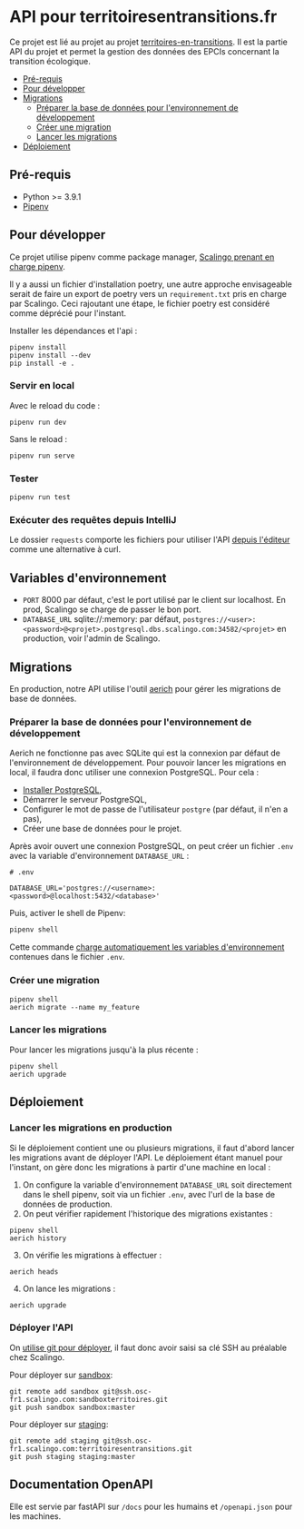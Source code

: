 # API pour territoiresentransitions.fr

Ce projet est lié au projet au projet [territoires-en-transitions](https://github.com/betagouv/territoires-en-transitions).
Il est la partie API du projet et permet la gestion des données des EPCIs
concernant la transition écologique.

- [Pré-requis](#pré-requis)
- [Pour développer](#pour-développer)
- [Migrations](#migrations)
  - [Préparer la base de données pour l'environnement de
    développement](#préparer-la-base-de-données-pour-l-environnement-de-développement)
  - [Créer une migration](#créer-une-migration)
  - [Lancer les migrations](#lancer-les-migrations)
- [Déploiement](#déploiement)

## Pré-requis

- Python >= 3.9.1
- [Pipenv](https://pypi.org/project/pipenv/)

## Pour développer
Ce projet utilise pipenv comme package manager, [Scalingo prenant en charge pipenv](https://doc.scalingo.com/languages/python/start).

Il y a aussi un fichier d'installation poetry, une autre approche envisageable serait de faire un export de poetry vers un `requirement.txt` pris en charge par Scalingo. Ceci rajoutant une étape, le fichier poetry est considéré comme déprécié pour l'instant.

Installer les dépendances et l'api :
```shell
pipenv install
pipenv install --dev
pip install -e . 
```

### Servir en local
Avec le reload du code :
```shell
pipenv run dev
```

Sans le reload :
```shell
pipenv run serve
```

### Tester
```shell
pipenv run test
```

### Exécuter des requêtes depuis IntelliJ
Le dossier `requests` comporte les fichiers pour utiliser l'API [depuis l'éditeur](https://www.jetbrains.com/help/idea/http-client-in-product-code-editor.html) comme une alternative à curl.

## Variables d'environnement
- `PORT` 8000 par défaut, c'est le port utilisé par le client sur localhost. En prod, Scalingo se charge de passer le bon port.
- `DATABASE_URL` sqlite://:memory: par défaut, `postgres://<user>:<password>@<projet>.postgresql.dbs.scalingo.com:34582/<projet>` en production, voir l'admin de Scalingo.


## Migrations
En production, notre API utilise l'outil [aerich](https://tortoise-orm.readthedocs.io/en/latest/migration.html)
pour gérer les migrations de base de données.

### Préparer la base de données pour l'environnement de développement
Aerich ne fonctionne pas avec SQLite qui est la connexion par défaut de
l'environnement de développement. Pour pouvoir lancer les migrations en local,
il faudra donc utiliser une connexion PostgreSQL. Pour cela :
- [Installer PostgreSQL](https://www.postgresql.org/download/),
- Démarrer le serveur PostgreSQL,
- Configurer le mot de passe de l'utilisateur `postgre` (par défaut, il n'en a
  pas),
- Créer une base de données pour le projet.

Après avoir ouvert une connexion PostgreSQL, on peut créer un fichier `.env`
avec la variable d'environnement `DATABASE_URL` :
```
# .env

DATABASE_URL='postgres://<username>:<password>@localhost:5432/<database>'
```

Puis, activer le shell de Pipenv:
```sh
pipenv shell
```

Cette commande [charge automatiquement les variables d'environnement](https://pipenv.pypa.io/en/latest/advanced/#automatic-loading-of-env) contenues dans le fichier `.env`.


### Créer une migration
```shell
pipenv shell
aerich migrate --name my_feature
```

### Lancer les migrations
Pour lancer les migrations jusqu'à la plus récente :
```shell
pipenv shell
aerich upgrade
```

## Déploiement

### Lancer les migrations en production
Si le déploiement contient une ou plusieurs migrations, il faut d'abord lancer
les migrations avant de déployer l'API. Le déploiement étant manuel pour
l'instant, on gère donc les migrations à partir d'une machine en local :
1. On configure la variable d'environnement `DATABASE_URL` soit directement dans
   le shell pipenv, soit via un fichier `.env`, avec l'url de la base de données
   de production.
2. On peut vérifier rapidement l'historique des migrations existantes :
  ```
  pipenv shell
  aerich history
  ```
3. On vérifie les migrations à effectuer :
  ```
  aerich heads
  ```
4. On lance les migrations :
  ```
  aerich upgrade
  ```

### Déployer l'API
On [utilise git pour déployer](https://doc.scalingo.com/platform/deployment/deploy-with-git), il faut donc avoir saisi sa clé SSH au préalable chez Scalingo.

Pour déployer sur [sandbox](https://sandboxterritoires.osc-fr1.scalingo.io/):
```shell
git remote add sandbox git@ssh.osc-fr1.scalingo.com:sandboxterritoires.git
git push sandbox sandbox:master
```

Pour déployer sur [staging](https://territoiresentransitions.osc-fr1.scalingo.io.):
```shell
git remote add staging git@ssh.osc-fr1.scalingo.com:territoiresentransitions.git
git push staging staging:master
```

## Documentation OpenAPI
Elle est servie par fastAPI sur `/docs` pour les humains et `/openapi.json` pour les machines.
